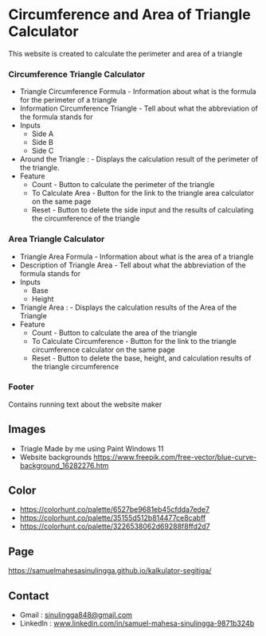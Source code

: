 # Circumference and Area of Triangle Calculator
This website is created to calculate the perimeter and area of a triangle

### Circumference Triangle Calculator
- Triangle Circumference Formula - Information about what is the formula for the perimeter of a triangle
- Information Circumference Triangle - Tell about what the abbreviation of the formula stands for
- Inputs
    - Side A
    - Side B
    - Side C
- Around the Triangle : -  Displays the calculation result of the perimeter of the triangle.
- Feature
   - Count - Button to calculate the perimeter of the triangle
   - To Calculate Area - Button for the link to the triangle area calculator on the same page
   - Reset - Button to delete the side input and the results of calculating the circumference of the triangle

### Area Triangle Calculator
- Triangle Area Formula - Information about what is the area of a triangle
- Description of Triangle Area - Tell about what the abbreviation of the formula stands for
- Inputs
  - Base
  - Height
- Triangle Area :  - Displays the calculation results of the Area of the Triangle
- Feature
  - Count - Button to calculate the area of the triangle
  - To Calculate Circumference - Button for the link to the triangle circumference calculator on the same page
  - Reset - Button to delete the base, height, and calculation results of the triangle circumference

### Footer
Contains running text about the website maker

## Images
- Triagle
  Made by me using Paint Windows 11
- Website backgrounds
  https://www.freepik.com/free-vector/blue-curve-background_16282276.htm

## Color
- https://colorhunt.co/palette/6527be9681eb45cfdda7ede7
- https://colorhunt.co/palette/35155d512b814477ce8cabff
- https://colorhunt.co/palette/3226538062d69288f8ffd2d7

## Page
https://samuelmahesasinulingga.github.io/kalkulator-segitiga/
## Contact
- Gmail : sinulingga848@gmail.com
- Linkedln : www.linkedin.com/in/samuel-mahesa-sinulingga-9871b324b
